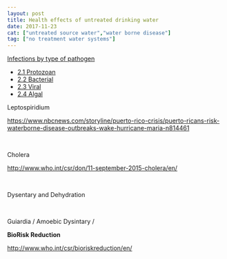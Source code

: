 ```yaml
---
layout: post
title: Health effects of untreated drinking water
date: 2017-11-23
cat: ["untreated source water","water borne disease"]
tag: ["no treatment water systems"]
---
```


[<span class="toctext">Infections by type of pathogen</span>](https://en.wikipedia.org/wiki/Waterborne_diseases#Infections_by_type_of_pathogen)

*   [<span class="tocnumber">2.1 </span><span class="toctext">Protozoan</span>](https://en.wikipedia.org/wiki/Waterborne_diseases#Protozoan)
*   [<span class="tocnumber">2.2 </span><span class="toctext">Bacterial</span>](https://en.wikipedia.org/wiki/Waterborne_diseases#Bacterial)
*   [<span class="tocnumber">2.3 </span><span class="toctext">Viral</span>](https://en.wikipedia.org/wiki/Waterborne_diseases#Viral)
*   [<span class="tocnumber">2.4</span>](https://en.wikipedia.org/wiki/Waterborne_diseases#Algal)[<span class="toctext"> Algal</span>](https://en.wikipedia.org/wiki/Waterborne_diseases#Algal)
&nbsp;

Leptospiridium

https://www.nbcnews.com/storyline/puerto-rico-crisis/puerto-ricans-risk-waterborne-disease-outbreaks-wake-hurricane-maria-n814461

&nbsp;

Cholera

http://www.who.int/csr/don/11-september-2015-cholera/en/

&nbsp;

Dysentary and Dehydration

&nbsp;

Guiardia / Amoebic Dysintary /

**BioRisk Reduction**

http://www.who.int/csr/bioriskreduction/en/